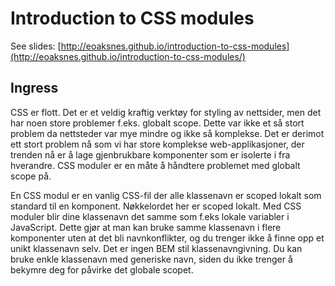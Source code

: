 # Introduction to CSS modules

See slides: [http://eoaksnes.github.io/introduction-to-css-modules](http://eoaksnes.github.io/introduction-to-css-modules/)

## Ingress

CSS er flott. Det er et veldig kraftig verktøy for styling av nettsider, men det har noen store problemer f.eks. globalt scope. Dette var ikke et så stort problem da nettsteder var mye mindre og ikke så komplekse. Det er derimot ett stort problem nå som vi har store komplekse web-applikasjoner, der trenden nå er å lage gjenbrukbare komponenter som er isolerte i fra hverandre. CSS moduler er en måte å håndtere problemet med globalt scope på.

En CSS modul er en vanlig CSS-fil der alle klassenavn er scoped lokalt som standard til en komponent. Nøkkelordet her er scoped lokalt. Med CSS moduler blir dine klassenavn det samme som f.eks lokale variabler i JavaScript. Dette gjør at man kan bruke samme klassenavn i flere komponenter uten at det bli navnkonflikter, og du trenger ikke å finne opp et unikt klassenavn selv. Det er ingen BEM stil klassenavngivning. Du kan bruke enkle klassenavn med generiske navn, siden du ikke trenger å bekymre deg for påvirke det globale scopet.